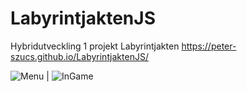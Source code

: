 # LabyrintjaktenJS
Hybridutveckling 1 projekt Labyrintjakten
https://peter-szucs.github.io/LabyrintjaktenJS/

![Menu](https://user-images.githubusercontent.com/55179291/91450613-c4966200-e87c-11ea-95bc-12d16a8a0ecd.png) |
![InGame](https://user-images.githubusercontent.com/55179291/91450611-c3fdcb80-e87c-11ea-8d42-6ac897a35bf4.png)
